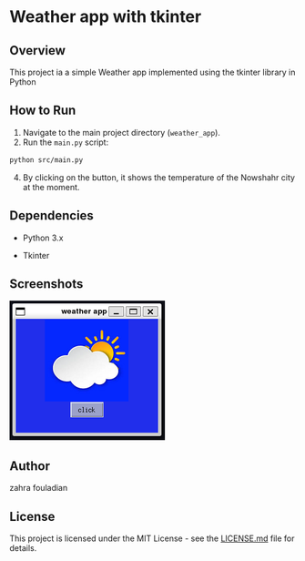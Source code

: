 # Weather app with tkinter
## Overview

This project ia a simple Weather app implemented using the tkinter library in Python



## How to Run

1. Navigate to the main project directory (`weather_app`).
2. Run the `main.py` script:
```bash
python src/main.py
```
4. By clicking on the button, it shows the temperature of the Nowshahr city at the moment.

## Dependencies

- Python 3.x

- Tkinter



## Screenshots


![Game Screenshot](src/images/img01.PNG)



## Author



zahra fouladian



## License



This project is licensed under the MIT License - see the [LICENSE.md](LICENSE.md) file for details.